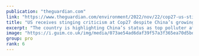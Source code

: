 ```yaml
---
publication: "theguardian.com"
link: "https://www.theguardian.com/environment/2022/nov/22/cop27-us-stinging-criticism-china-emissions"
title: "US receives stinging criticism at Cop27 despite China’s growing emissions"
excerpt: "The country is highlighting China’s status as top polluter after being called out for climate inaction"
image: "https://i.guim.co.uk/img/media/073ae54ad6daf39f57a3f365ea70d5bd1df6e959/0_0_8478_5087/master/8478.jpg?width=1200&height=630&quality=85&auto=format&fit=crop&overlay-align=bottom%2Cleft&overlay-width=100p&overlay-base64=L2ltZy9zdGF0aWMvb3ZlcmxheXMvdGctZGVmYXVsdC5wbmc&enable=upscale&s=65c304a8c25ea202f8d2a857fd482f2f"
group: pro
rank: 6
---
```

